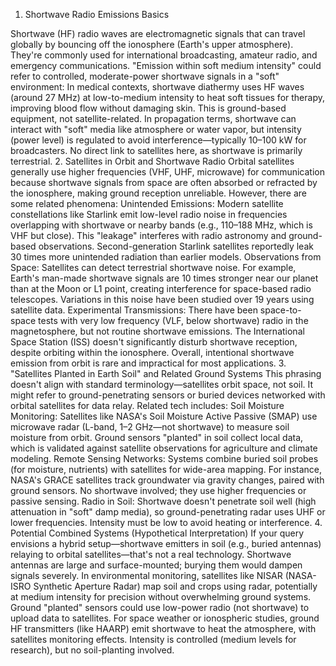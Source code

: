 1. Shortwave Radio Emissions Basics

Shortwave (HF) radio waves are electromagnetic signals that can travel globally by bouncing off the ionosphere (Earth's upper atmosphere). They're commonly used for international broadcasting, amateur radio, and emergency communications.
"Emission within soft medium intensity" could refer to controlled, moderate-power shortwave signals in a "soft" environment:
In medical contexts, shortwave diathermy uses HF waves (around 27 MHz) at low-to-medium intensity to heat soft tissues for therapy, improving blood flow without damaging skin. This is ground-based equipment, not satellite-related.
In propagation terms, shortwave can interact with "soft" media like atmosphere or water vapor, but intensity (power level) is regulated to avoid interference—typically 10–100 kW for broadcasters.
No direct link to satellites here, as shortwave is primarily terrestrial.
2. Satellites in Orbit and Shortwave Radio
Orbital satellites generally use higher frequencies (VHF, UHF, microwave) for communication because shortwave signals from space are often absorbed or refracted by the ionosphere, making ground reception unreliable. However, there are some related phenomena:
Unintended Emissions: Modern satellite constellations like Starlink emit low-level radio noise in frequencies overlapping with shortwave or nearby bands (e.g., 110–188 MHz, which is VHF but close). This "leakage" interferes with radio astronomy and ground-based observations. Second-generation Starlink satellites reportedly leak 30 times more unintended radiation than earlier models.
Observations from Space: Satellites can detect terrestrial shortwave noise. For example, Earth's man-made shortwave signals are 10 times stronger near our planet than at the Moon or L1 point, creating interference for space-based radio telescopes. Variations in this noise have been studied over 19 years using satellite data.
Experimental Transmissions: There have been space-to-space tests with very low frequency (VLF, below shortwave) radio in the magnetosphere, but not routine shortwave emissions. The International Space Station (ISS) doesn't significantly disturb shortwave reception, despite orbiting within the ionosphere.
Overall, intentional shortwave emission from orbit is rare and impractical for most applications.
3. "Satellites Planted in Earth Soil" and Related Ground Systems
This phrasing doesn't align with standard terminology—satellites orbit space, not soil. It might refer to ground-penetrating sensors or buried devices networked with orbital satellites for data relay. Related tech includes:
Soil Moisture Monitoring: Satellites like NASA's Soil Moisture Active Passive (SMAP) use microwave radar (L-band, 1–2 GHz—not shortwave) to measure soil moisture from orbit. Ground sensors "planted" in soil collect local data, which is validated against satellite observations for agriculture and climate modeling.
Remote Sensing Networks: Systems combine buried soil probes (for moisture, nutrients) with satellites for wide-area mapping. For instance, NASA's GRACE satellites track groundwater via gravity changes, paired with ground sensors. No shortwave involved; they use higher frequencies or passive sensing.
Radio in Soil: Shortwave doesn't penetrate soil well (high attenuation in "soft" damp media), so ground-penetrating radar uses UHF or lower frequencies. Intensity must be low to avoid heating or interference.
4. Potential Combined Systems (Hypothetical Interpretation)
If your query envisions a hybrid setup—shortwave emitters in soil (e.g., buried antennas) relaying to orbital satellites—that's not a real technology. Shortwave antennas are large and surface-mounted; burying them would dampen signals severely.
In environmental monitoring, satellites like NISAR (NASA-ISRO Synthetic Aperture Radar) map soil and crops using radar, potentially at medium intensity for precision without overwhelming ground systems. Ground "planted" sensors could use low-power radio (not shortwave) to upload data to satellites.
For space weather or ionospheric studies, ground HF transmitters (like HAARP) emit shortwave to heat the atmosphere, with satellites monitoring effects. Intensity is controlled (medium levels for research), but no soil-planting involved.